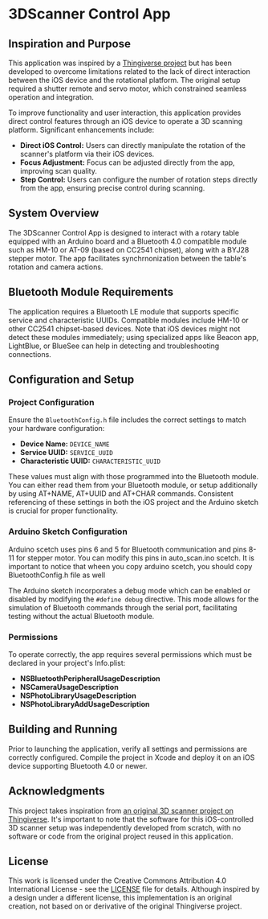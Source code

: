 # 3DScanner Control App

## Inspiration and Purpose

This application was inspired by a [Thingiverse project](https://www.thingiverse.com/thing:3958326) but has been developed to overcome limitations related to the lack of direct interaction between the iOS device and the rotational platform. The original setup required a shutter remote and servo motor, which constrained seamless operation and integration.

To improve functionality and user interaction, this application provides direct control features through an iOS device to operate a 3D scanning platform. Significant enhancements include:
- **Direct iOS Control:** Users can directly manipulate the rotation of the scanner's platform via their iOS devices.
- **Focus Adjustment:** Focus can be adjusted directly from the app, improving scan quality.
- **Step Control:** Users can configure the number of rotation steps directly from the app, ensuring precise control during scanning.

## System Overview

The 3DScanner Control App is designed to interact with a rotary table equipped with an Arduino board and a Bluetooth 4.0 compatible module such as HM-10 or AT-09 (based on CC2541 chipset), along with a BYJ28 stepper motor. The app facilitates synchrnonization between the table's rotation and camera actions.

## Bluetooth Module Requirements

The application requires a Bluetooth LE module that supports specific service and characteristic UUIDs. Compatible modules include HM-10 or other CC2541 chipset-based devices. Note that iOS devices might not detect these modules immediately; using specialized apps like Beacon app, LightBlue, or BlueSee can help in detecting and troubleshooting connections.

## Configuration and Setup

### Project Configuration
Ensure the `BluetoothConfig.h` file includes the correct settings to match your hardware configuration:
- **Device Name:** `DEVICE_NAME`
- **Service UUID:** `SERVICE_UUID`
- **Characteristic UUID:** `CHARACTERISTIC_UUID`

These values must align with those programmed into the Bluetooth module. You can either read them from your Bluetooth module, or setup additionally by using AT+NAME, AT+UUID and AT+CHAR commands. Consistent referencing of these settings in both the iOS project and the Arduino sketch is crucial for proper functionality.

### Arduino Sketch Configuration

Arduino scetch uses pins 6 and 5 for Bluetooth communication and pins 8-11 for stepper motor. You can modify this pins in auto_scan.ino scetch. It is important to notice that wheen you copy arduino scetch, you should copy BluetoothConfig.h file as well

The Arduino sketch incorporates a debug mode which can be enabled or disabled by modifying the `#define debug` directive. This mode allows for the simulation of Bluetooth commands through the serial port, facilitating testing without the actual Bluetooth module.

### Permissions
To operate correctly, the app requires several permissions which must be declared in your project's Info.plist:
- **NSBluetoothPeripheralUsageDescription**
- **NSCameraUsageDescription**
- **NSPhotoLibraryUsageDescription**
- **NSPhotoLibraryAddUsageDescription**

## Building and Running

Prior to launching the application, verify all settings and permissions are correctly configured. Compile the project in Xcode and deploy it on an iOS device supporting Bluetooth 4.0 or newer.

## Acknowledgments

This project takes inspiration from [an original 3D scanner project on Thingiverse](https://www.thingiverse.com/thing:3958326). It's important to note that the software for this iOS-controlled 3D scanner setup was independently developed from scratch, with no software or code from the original project reused in this application.

## License

This work is licensed under the Creative Commons Attribution 4.0 International License - see the [LICENSE](LICENSE) file for details. Although inspired by a design under a different license, this implementation is an original creation, not based on or derivative of the original Thingiverse project.
